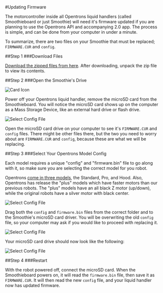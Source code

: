 #Updating Firmware

The motorcontroller inside all Opentrons liquid handlers (called Smoothieboard or just Smoothie) will need it's firmware updated if you are planning to use the Opentrons API and accompanying 2.0 app. The process is simple, and can be done from your computer in under a minute.

To summarize, there are two files on your Smoothie that must be replaced; `FIRMWARE.CUR` and `config`. 

##Step 1
###Download Files

[Download the zipped files from here](https://github.com/OpenTrons/smoothie-config/archive/2.0.0.zip). After downloading, unpack the zip file to view its contents.

##Step 2
###Open the Smoothie's Drive

![Card Icon](img/Update-Firmware/driveIcon.png)

Power off your Opentrons liquid handler, remove the microSD card from the Smoothieboard. You will notice the microSD card shows up on the computer as a Mass Storage Device, like an external hard drive or flash drive.

![Select Config File](img/Update-Firmware/firmware_files.png)

Open the microSD card drive on your computer to see it's `FIRMWARE.CUR` and `config` files. There might be other files there, but the two you need to worry about are `FIRMWARE.CUR` and `config`, because these are what we will be replacing.

##Step 3
###Select Your Opentrons Model Config

Each model requires a unique "config" and "firmware.bin" file to go along with it, so make sure you are selecting the correct model for you robot.

Opentrons [come in three models](https://opentrons.com/robots), the Standard, Pro, and Hood. Also, Opentrons has release the "plus" models which have faster motors than our previous robots. The "plus" models have an all black Z motor (up/down), while the original robots have a silver motor with black center.

![Select Config File](img/Update-Firmware/SelectConfigFile.png)

Drag both the `config` and `firmware.bin` files from the correct folder and to the Smoothie's microSD card driver. You will be overwriting the old `config` file, so your computer may ask if you would like to proceed with replacing it.

![Select Config File](img/Update-Firmware/replaceConfig.png)

Your microSD card drive should now look like the following:

![Select Config File](img/Update-Firmware/dragFirmwareBin.png)

##Step 4
###Restart

With the robot powered off, connect the microSD card. When the Smoothieboard powers on, it will read the `firmware.bin` file, then save it as `FIRMWARE.CUR`. It will then read the new `config` file, and your liquid handler now has updated firmware.
